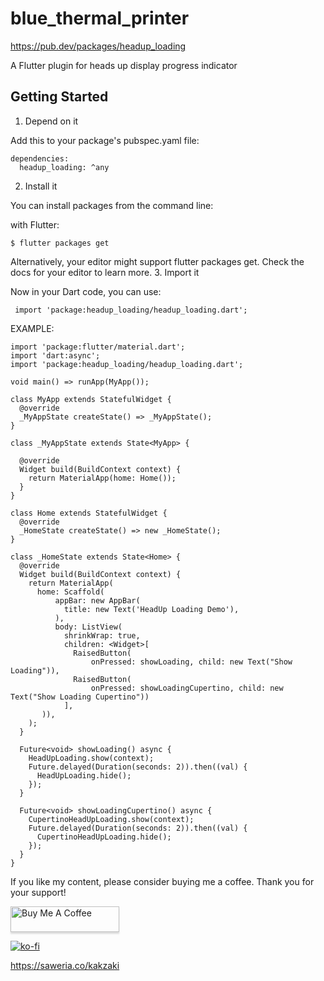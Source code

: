 # blue_thermal_printer

https://pub.dev/packages/headup_loading

A Flutter plugin for heads up display progress indicator

## Getting Started

1. Depend on it

Add this to your package's pubspec.yaml file:

    dependencies:
      headup_loading: ^any

2. Install it

You can install packages from the command line:

with Flutter:

    $ flutter packages get

Alternatively, your editor might support flutter packages get. Check the docs for your editor to learn more.
3. Import it

Now in your Dart code, you can use:

     import 'package:headup_loading/headup_loading.dart';


EXAMPLE:

    import 'package:flutter/material.dart';
    import 'dart:async';
    import 'package:headup_loading/headup_loading.dart';
    
    void main() => runApp(MyApp());
    
    class MyApp extends StatefulWidget {
      @override
      _MyAppState createState() => _MyAppState();
    }
    
    class _MyAppState extends State<MyApp> {
    
      @override
      Widget build(BuildContext context) {
        return MaterialApp(home: Home());
      }
    }
    
    class Home extends StatefulWidget {
      @override
      _HomeState createState() => new _HomeState();
    }
    
    class _HomeState extends State<Home> {
      @override
      Widget build(BuildContext context) {
        return MaterialApp(
          home: Scaffold(
              appBar: new AppBar(
                title: new Text('HeadUp Loading Demo'),
              ),
              body: ListView(
                shrinkWrap: true,
                children: <Widget>[
                  RaisedButton(
                      onPressed: showLoading, child: new Text("Show Loading")),
                  RaisedButton(
                      onPressed: showLoadingCupertino, child: new Text("Show Loading Cupertino"))
                ],
           )),
        );
      }
    
      Future<void> showLoading() async {
        HeadUpLoading.show(context);
        Future.delayed(Duration(seconds: 2)).then((val) {
          HeadUpLoading.hide();
        });
      }
    
      Future<void> showLoadingCupertino() async {
        CupertinoHeadUpLoading.show(context);
        Future.delayed(Duration(seconds: 2)).then((val) {
          CupertinoHeadUpLoading.hide();
        });
      }
    }


If you like my content, please consider buying me a coffee. Thank you for your support!

<a href="https://www.buymeacoffee.com/QP1rCmf5L" target="_blank"><img src="https://www.buymeacoffee.com/assets/img/custom_images/orange_img.png" alt="Buy Me A Coffee" style="height: 41px !important;width: 174px !important;box-shadow: 0px 3px 2px 0px rgba(190, 190, 190, 0.5) !important;-webkit-box-shadow: 0px 3px 2px 0px rgba(190, 190, 190, 0.5) !important;" ></a>

[![ko-fi](https://ko-fi.com/img/githubbutton_sm.svg)](https://ko-fi.com/Z8Z6656JW)

https://saweria.co/kakzaki

